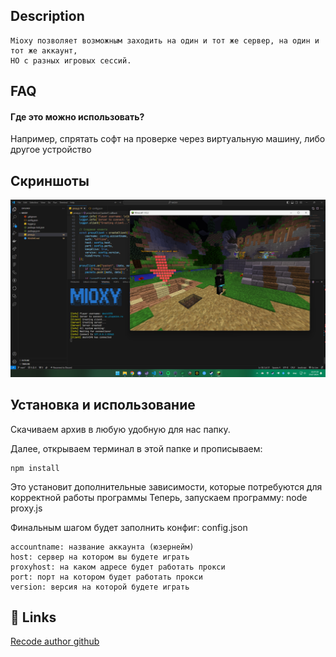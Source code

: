 ## Description

    Mioxy позволяет возможным заходить на один и тот же сервер, на один и тот же аккаунт,
    НО с разных игровых сессий.

## FAQ

#### Где это можно использовать?

Например, спрятать софт на проверке через виртуальную машину, либо другое устройство

## Скриншоты

<img src="image/README/1721939854853.png" width=600>

## Установка и использование

Cкачиваем архив в любую удобную для нас папку.

Далее, открываем терминал в этой папке и прописываем:

    npm install

Это установит дополнительные зависимости, которые потребуются для корректной работы программы
Теперь, запускаем программу:
    node proxy.js

Финальным шагом будет заполнить конфиг: config.json

    accountname: название аккаунта (юзернейм)
    host: сервер на котором вы будете играть
    proxyhost: на каком адресе будет работать прокси
    port: порт на котором будет работать прокси
    version: версия на которой будете играть

## 🔗 Links
[Recode author github](https://github.com/dest4590)
